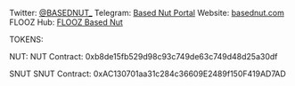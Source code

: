 Twitter: [@BASEDNUT_](https://twitter.com/BASEDNUT_)
Telegram: [Based Nut Portal](https://t.me/basednutportal)
Website: [basednut.com](http://basednut.com/)
FLOOZ Hub: [FLOOZ Based Nut](https://flooz.xyz/BASEDNUT)

TOKENS:

NUT:
NUT Contract: 0xb8de15fb529d98c93c749de63c749d48d25a30df

SNUT
SNUT Contract: 0xAC130701aa31c284c36609E2489f150F419AD7AD
